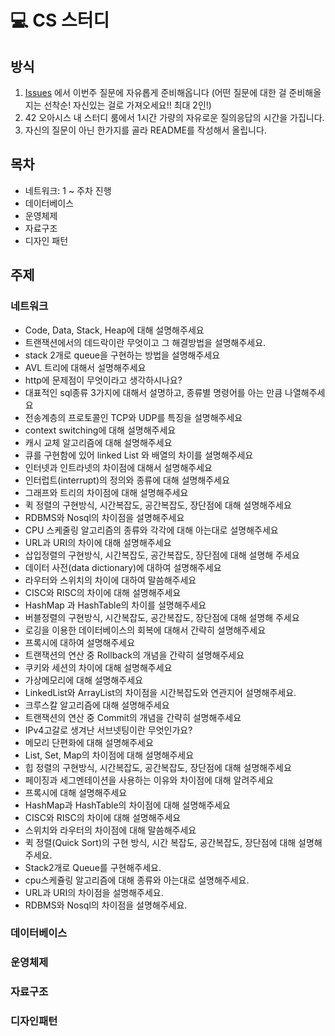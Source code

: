 # 💻 CS 스터디

## 방식
1. [Issues](https://github.com/42GS-Study/2025-CS-Study/issues) 에서 이번주 질문에 자유롭게 준비해옵니다
  (어떤 질문에 대한 걸 준비해올지는 선착순! 자신있는 걸로 가져오세요!! 최대 2인!)
2. 42 오아시스 내 스터디 룸에서 1시간 가량의 자유로운 질의응답의 시간을 가집니다.
3. 자신의 질문이 아닌 한가지를 골라 README를 작성해서 올립니다.

## 목차
- 네트워크: 1 ~ 주차 진행
- 데이터베이스
- 운영체제
- 자료구조
- 디자인 패턴

## 주제
### 네트워크
<!-- <details>
<summary> 네트워크 질문 모음 </summary> -->

- Code, Data, Stack, Heap에 대해 설명해주세요
- 트랜잭션에서의 데드락이란 무엇이고 그 해결방법을 설명해주세요.
- stack 2개로 queue을 구현하는 방법을 설명해주세요
- AVL 트리에 대해서 설명해주세요
- http에 문제점이 무엇이라고 생각하시나요?
- 대표적인 sql종류 3가지에 대해서 설명하고, 종류별 명령어를 아는 만큼 나열해주세요
- 전송계층의 프로토콜인 TCP와 UDP를 특징을 설명해주세요
- context switching에 대해 설명해주세요
- 캐시 교체 알고리즘에 대해 설명해주세요
- 큐를 구현함에 있어 linked List 와 배열의 차이를 설명해주세요
- 인터넷과 인트라넷의 차이점에 대해서 설명해주세요
- 인터럽트(interrupt)의 정의와 종류에 대해 설명해주세요
- 그래프와 트리의 차이점에 대해 설명해주세요
- 퀵 정렬의 구현방식, 시간복잡도, 공간복잡도, 장단점에 대해 설명해주세요
- RDBMS와 Nosql의 차이점을 설명해주세요
- CPU 스케줄링 알고리즘의 종류와 각각에 대해 아는대로 설명해주세요
- URL과 URI의 차이에 대해 설명해주세요
- 삽입정렬의 구현방식, 시간복잡도, 공간복잡도, 장단점에 대해 설명해 주세요
- 데이터 사전(data dictionary)에 대하여 설명해주세요
- 라우터와 스위치의 차이에 대하여 말씀해주세요
- CISC와 RISC의 차이에 대해 설명해주세요
- HashMap 과 HashTable의 차이를 설명해주세요
- 버블정렬의 구현방식, 시간복잡도, 공간복잡도, 장단점에 대해 설명해 주세요
- 로깅을 이용한 데이터베이스의 회복에 대해서 간략히 설명해주세요
- 프록시에 대하여 설명해주세요
- 트랜잭션의 연산 중 Rollback의 개념을 간략히 설명해주세요
- 쿠키와 세션의 차이에 대해 설명해주세요
- 가상메모리에 대해 설명해주세요
- LinkedList와 ArrayList의 차이점을 시간복잡도와 연관지어 설명해주세요.
- 크루스칼 알고리즘에 대해 설명해주세요
- 트랜잭션의 연산 중 Commit의 개념을 간략히 설명해주세요
- IPv4고갈로 생겨난 서브넷팅이란 무엇인가요?
- 메모리 단편화에 대해 설명해주세요
- List, Set, Map의 차이점에 대해 설명해주세요
- 힙 정렬의 구현방식, 시간복잡도, 공간복잡도, 장단점에 대해 설명해주세요
- 페이징과 세그멘테이션을 사용하는 이유와 차이점에 대해 알려주세요
- 프록시에 대해 설명해주세요
- HashMap과 HashTable의 차이점에 대해 설명해주세요
- CISC와 RISC의 차이에 대해 설명해주세요
- 스위치와 라우터의 차이점에 대해 말씀해주세요
- 퀵 정렬(Quick Sort)의 구현 방식, 시간 복잡도, 공간복잡도, 장단점에 대해 설명해주세요.
- Stack2개로 Queue를 구현해주세요.
- cpu스케쥴링 알고리즘에 대해 종류와 아는대로 설명해주세요.
- URL과 URI의 차이점을 설명해주세요.
- RDBMS와 Nosql의 차이점을 설명해주세요.
<!-- </details> -->

### 데이터베이스
### 운영체제
### 자료구조
### 디자인패턴

